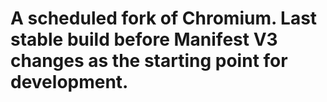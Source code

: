 # A scheduled fork of Chromium. Last stable build before Manifest V3 changes as the starting point for development.
